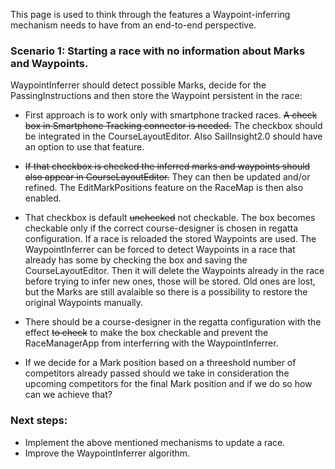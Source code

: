 This page is used to think through the features a Waypoint-inferring mechanism needs to have from an end-to-end perspective.

### Scenario 1: Starting a race with no information about Marks and Waypoints. 

WaypointInferrer should detect possible Marks, decide for the PassingInstructions and then store the Waypoint persistent in the race:

 * First approach is to work only with smartphone tracked races. <del>A check box in Smartphone Tracking connector is needed.</del> The checkbox should be integrated in the CourseLayoutEditor. Also SailInsight2.0 should have an option to use that feature.
 * <del>If that checkbox is checked the inferred marks and waypoints should also appear in CourseLayoutEditor.</del> They can then be updated and/or refined. The EditMarkPositions feature on the RaceMap is then also enabled. 
 * That checkbox is default <del>unchecked</del> not checkable. The box becomes checkable only if the correct course-designer is chosen in regatta configuration. If a race is reloaded the stored Waypoints are used. The WaypointInferrer can be forced to detect Waypoints in a race that already has some by checking the box and saving the CourseLayoutEditor. Then it will delete the Waypoints already in the race before trying to infer new ones, those will be stored. Old ones are lost, but the Marks are still avalaible so there is a possibility to restore the original Waypoints manually.
 * There should be a course-designer in the regatta configuration with the effect <del>to check</del> to make the box checkable and prevent the RaceManagerApp from interferring with the WaypointInferrer.

 * If we decide for a Mark position based on a threeshold number of competitors already passed should we take in consideration the upcoming competitors for the final Mark position and if we do so how can we achieve that?

### Next steps:
 * Implement the above mentioned mechanisms to update a race.
 * Improve the WaypointInferrer algorithm.
